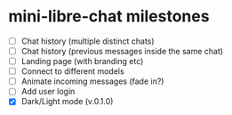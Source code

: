 # mini-libre-chat milestones

- [ ] Chat history (multiple distinct chats)
- [ ] Chat history (previous messages inside the same chat)
- [ ] Landing page (with branding etc)
- [ ] Connect to different models
- [ ] Animate incoming messages (fade in?)
- [ ] Add user login
- [x] Dark/Light mode (v.0.1.0)
